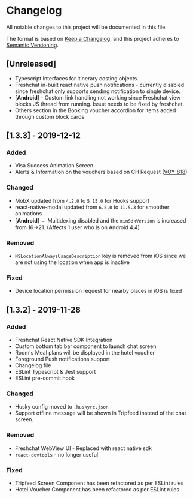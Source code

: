 # Changelog

All notable changes to this project will be documented in this file.

The format is based on [Keep a Changelog](https://keepachangelog.com/en/1.0.0/),
and this project adheres to [Semantic Versioning](https://semver.org/spec/v2.0.0.html).

## [Unreleased]

- Typescript Interfaces for itinerary costing objects.
- Freshchat in-built react native push notifications - currently disabled since freshchat only supports sending notification to single device.
- [**Android**] - Custom link handling not working since Freshchat view blocks JS thread from running. Issue needs to be fixed by freshchat.
- Others section in the Booking voucher accordion for items added through custom block cards

## [1.3.3] - 2019-12-12

### Added

- Visa Success Animation Screen
- Alerts & Information on the vouchers based on CH Request ([VOY-818](https://pickyourtrail.atlassian.net/browse/VOY-818))

### Changed

- MobX updated from `4.2.0` to `5.15.0` for Hooks support
- react-native-modal updated from `6.5.0` to `11.5.3` for smoother animations
- [**Android**] ﹣ Multidexing disabled and the `minSdkVersion` is increased from 16->21. (Affects 1 user who is on Android 4.4)

### Removed

- `NSLocationAlwaysUsageDescription` key is removed from iOS since we are not using the location when app is inactive

### Fixed

- Device location permission request for nearby places in iOS is fixed

## [1.3.2] - 2019-11-28

### Added

- Freshchat React Native SDK Integration
- Custom bottom tab bar component to launch chat screen
- Room's Meal plans will be displayed in the hotel voucher
- Foreground Push notifications support
- Changelog file
- ESLint Typescript & Jest support
- ESLint pre-commit hook

### Changed

- Husky config moved to `.huskyrc.json`
- Support offline message will be shown in Tripfeed instead of the chat screen.

### Removed

- Freshchat WebView UI - Replaced with react native sdk
- `react-devtools` - no longer useful

### Fixed

- Tripfeed Screen Component has been refactored as per ESLint rules
- Hotel Voucher Component has been refactored as per ESLint rules
